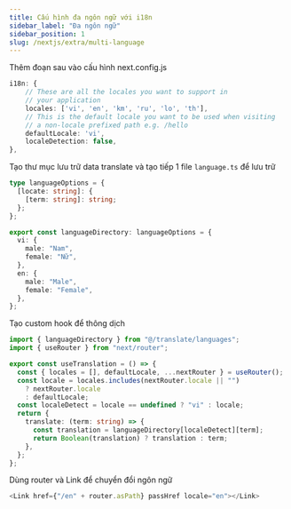 ```yaml
---
title: Cấu hình đa ngôn ngữ với i18n
sidebar_label: "Đa ngôn ngữ"
sidebar_position: 1
slug: /nextjs/extra/multi-language
---
```


Thêm đoạn sau vào cấu hình next.config.js

```ts
i18n: {
    // These are all the locales you want to support in
    // your application
    locales: ['vi', 'en', 'km', 'ru', 'lo', 'th'],
    // This is the default locale you want to be used when visiting
    // a non-locale prefixed path e.g. /hello
    defaultLocale: 'vi',
    localeDetection: false,
},
```

Tạo thư mục lưu trữ data translate và tạo tiếp 1 file `language.ts` để lưu trữ

```ts
type languageOptions = {
  [locate: string]: {
    [term: string]: string;
  };
};

export const languageDirectory: languageOptions = {
  vi: {
    male: "Nam",
    female: "Nữ",
  },
  en: {
    male: "Male",
    female: "Female",
  },
};
```

Tạo custom hook để thông dịch

```ts
import { languageDirectory } from "@/translate/languages";
import { useRouter } from "next/router";

export const useTranslation = () => {
  const { locales = [], defaultLocale, ...nextRouter } = useRouter();
  const locale = locales.includes(nextRouter.locale || "")
    ? nextRouter.locale
    : defaultLocale;
  const localeDetect = locale == undefined ? "vi" : locale;
  return {
    translate: (term: string) => {
      const translation = languageDirectory[localeDetect][term];
      return Boolean(translation) ? translation : term;
    },
  };
};
```

Dùng router và Link để chuyển đổi ngôn ngữ

```ts
<Link href={"/en" + router.asPath} passHref locale="en"></Link>
```
